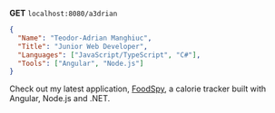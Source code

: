<b>GET</b> ```localhost:8080/a3drian```

```json
{
  "Name": "Teodor-Adrian Manghiuc",
  "Title": "Junior Web Developer",
  "Languages": ["JavaScript/TypeScript", "C#"],
  "Tools": ["Angular", "Node.js"]
}
```

Check out my latest application, [FoodSpy](https://foodspy.live/), a calorie tracker built with Angular, Node.js and .NET.

<!--
**a3drian/a3drian** is a ✨ _special_ ✨ repository because its `README.md` (this file) appears on your GitHub profile.

Here are some ideas to get you started:

- 🔭 I’m currently working on ...
- 🌱 I’m currently learning ...
- 👯 I’m looking to collaborate on ...
- 🤔 I’m looking for help with ...
- 💬 Ask me about ...
- 📫 How to reach me: ...
- 😄 Pronouns: ...
- ⚡ Fun fact: ...
-->
